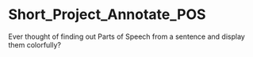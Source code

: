 # Short_Project_Annotate_POS
Ever thought of finding out Parts of Speech from a sentence and display them colorfully?
